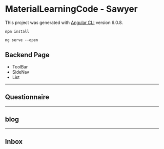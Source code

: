 # MaterialLearningCode -  Sawyer

This project was generated with [Angular CLI](https://github.com/angular/angular-cli) version 6.0.8.
```
npm install
```
```
ng serve --open
```
## Backend Page
- ToolBar
- SideNav
- List
---
## Questionnaire
---
## blog
---
## Inbox
